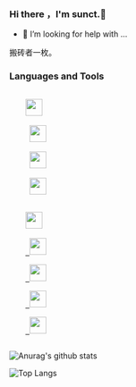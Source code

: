 ### Hi there ，I'm sunct.👋
- 🤔 I’m looking for help with ...

搬砖者一枚。
### Languages and Tools

<p>
  <code>
    <a href='https://www.php.net'><img src='https://www.php.net/images/logos/php-logo.svg' height='30'></a>
  </code>
  <code>
     <a href='https://golang.org'><img src='https://golang.org/lib/godoc/images/go-logo-blue.svg' height='30'></a>
  </code>
  <code>
     <a href='https://www.python.org'><img src='https://www.python.org/static/img/python-logo.png' height='30'></a>
  </code>
   <code>
     <a href='https://git-scm.com'><img src='https://git-scm.com/images/logo@2x.png' height='30'></a>
  </code>
  <br/>
  <code>
    <a href='https://www.iterm2.com'><img src='https://www.iterm2.com/img/logo2x.jpg' height='30'></a>
  </code>
 <code>
    <a href='https://www.mysql.com'> <img src='https://labs.mysql.com/common/logos/mysql-logo.svg?v2' height='30'></a>
  </code>
   <code>
    <a href='https://redis.io'> <img src='https://redis.io/images/redis-white.png' height='30'></a>
  </code>
   <code>
    <a href='https://www.json.org'> <img src='https://www.json.org/img/json160.gif' height='30'></a>
  </code>
   <code>
    <a href='https://github.com/'> <img src='https://camo.githubusercontent.com/674ca84f765d41791511d647b82c5db047b215e0/68747470733a2f2f7777772e766563746f726c6f676f2e7a6f6e652f6c6f676f732f6769746875622f6769746875622d617232312e737667' height='30'></a>
  </code>

 </div> 
 
![Anurag's github stats](https://github-readme-stats.vercel.app/api?username=sunct)

![Top Langs](https://github-readme-stats.vercel.app/api/top-langs/?username=sunct&layout=compact)
<!--
**sunct/sunct** is a ✨ _special_ ✨ repository because its `README.md` (this file) appears on your GitHub profile.

Here are some ideas to get you started:

- 🔭 I’m currently working on ...
- 🌱 I’m currently learning ...
- 👯 I’m looking to collaborate on ...
- 🤔 I’m looking for help with ...
- 💬 Ask me about ...
- 📫 How to reach me: ...
- 😄 Pronouns: ...
- ⚡ Fun fact: ...
-->
